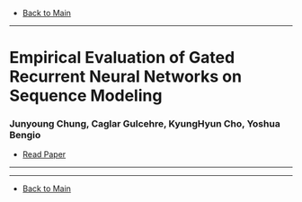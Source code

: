 * [Back to Main](../README.md)
---

# Empirical Evaluation of Gated Recurrent Neural Networks on Sequence Modeling
### Junyoung Chung, Caglar Gulcehre, KyungHyun Cho, Yoshua Bengio
* [Read Paper](../papers/230712%20empirical_evaluation_of_gated_recurrent_neural_networks.pdf)

---



---
* [Back to Main](../README.md)